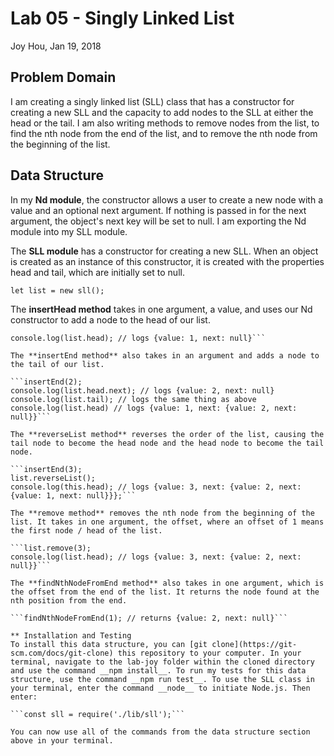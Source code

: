 # Lab 05 - Singly Linked List
Joy Hou, Jan 19, 2018

## Problem Domain
I am creating a singly linked list (SLL) class that has a constructor for creating a new SLL and the capacity to add nodes to the SLL at either the head or the tail. I am also writing methods to remove nodes from the list, to find the nth node from the end of the list, and to remove the nth node from the beginning of the list.

## Data Structure
In my **Nd module**, the constructor allows a user to create a new node with a value and an optional next argument. If nothing is passed in for the next argument, the object's next key will be set to null. I am exporting the Nd module into my SLL module.

The **SLL module** has a constructor for creating a new SLL. When an object is created as an instance of this constructor, it is created with the properties head and tail, which are initially set to null.

```let list = new sll();```

The **insertHead method** takes in one argument, a value, and uses our Nd constructor to add a node to the head of our list. 

```insertHead(1);
console.log(list.head); // logs {value: 1, next: null}```

The **insertEnd method** also takes in an argument and adds a node to the tail of our list.

```insertEnd(2);
console.log(list.head.next); // logs {value: 2, next: null}
console.log(list.tail); // logs the same thing as above
console.log(list.head) // logs {value: 1, next: {value: 2, next: null}}```

The **reverseList method** reverses the order of the list, causing the tail node to become the head node and the head node to become the tail node.

```insertEnd(3);
list.reverseList();
console.log(this.head); // logs {value: 3, next: {value: 2, next: {value: 1, next: null}}};```

The **remove method** removes the nth node from the beginning of the list. It takes in one argument, the offset, where an offset of 1 means the first node / head of the list. 

```list.remove(3);
console.log(list.head); // logs {value: 3, next: {value: 2, next: null}}```

The **findNthNodeFromEnd method** also takes in one argument, which is the offset from the end of the list. It returns the node found at the nth position from the end.

```findNthNodeFromEnd(1); // returns {value: 2, next: null}```

** Installation and Testing
To install this data structure, you can [git clone](https://git-scm.com/docs/git-clone) this repository to your computer. In your terminal, navigate to the lab-joy folder within the cloned directory and use the command __npm install__. To run my tests for this data structure, use the command __npm run test__. To use the SLL class in your terminal, enter the command __node__ to initiate Node.js. Then enter:

```const sll = require('./lib/sll');```

You can now use all of the commands from the data structure section above in your terminal. 